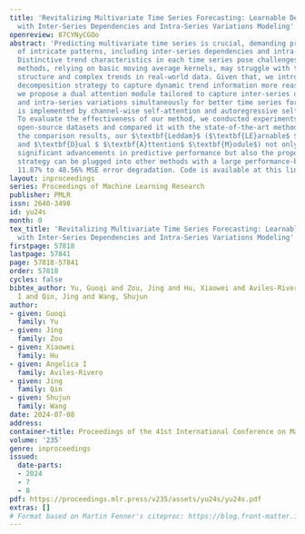 ```yaml
---
title: 'Revitalizing Multivariate Time Series Forecasting: Learnable Decomposition
  with Inter-Series Dependencies and Intra-Series Variations Modeling'
openreview: 87CYNyCGOo
abstract: 'Predicting multivariate time series is crucial, demanding precise modeling
  of intricate patterns, including inter-series dependencies and intra-series variations.
  Distinctive trend characteristics in each time series pose challenges, and existing
  methods, relying on basic moving average kernels, may struggle with the non-linear
  structure and complex trends in real-world data. Given that, we introduce a learnable
  decomposition strategy to capture dynamic trend information more reasonably. Additionally,
  we propose a dual attention module tailored to capture inter-series dependencies
  and intra-series variations simultaneously for better time series forecasting, which
  is implemented by channel-wise self-attention and autoregressive self-attention.
  To evaluate the effectiveness of our method, we conducted experiments across eight
  open-source datasets and compared it with the state-of-the-art methods. Through
  the comparison results, our $\textbf{Leddam}$ ($\textbf{LE}arnable$ $\textbf{D}ecomposition$
  and $\textbf{D}ual $ $\textbf{A}ttention$ $\textbf{M}odule$) not only demonstrates
  significant advancements in predictive performance but also the proposed decomposition
  strategy can be plugged into other methods with a large performance-boosting, from
  11.87% to 48.56% MSE error degradation. Code is available at this link: https://github.com/Levi-Ackman/Leddam.'
layout: inproceedings
series: Proceedings of Machine Learning Research
publisher: PMLR
issn: 2640-3498
id: yu24s
month: 0
tex_title: 'Revitalizing Multivariate Time Series Forecasting: Learnable Decomposition
  with Inter-Series Dependencies and Intra-Series Variations Modeling'
firstpage: 57818
lastpage: 57841
page: 57818-57841
order: 57818
cycles: false
bibtex_author: Yu, Guoqi and Zou, Jing and Hu, Xiaowei and Aviles-Rivero, Angelica
  I and Qin, Jing and Wang, Shujun
author:
- given: Guoqi
  family: Yu
- given: Jing
  family: Zou
- given: Xiaowei
  family: Hu
- given: Angelica I
  family: Aviles-Rivero
- given: Jing
  family: Qin
- given: Shujun
  family: Wang
date: 2024-07-08
address:
container-title: Proceedings of the 41st International Conference on Machine Learning
volume: '235'
genre: inproceedings
issued:
  date-parts:
  - 2024
  - 7
  - 8
pdf: https://proceedings.mlr.press/v235/assets/yu24s/yu24s.pdf
extras: []
# Format based on Martin Fenner's citeproc: https://blog.front-matter.io/posts/citeproc-yaml-for-bibliographies/
---
```

